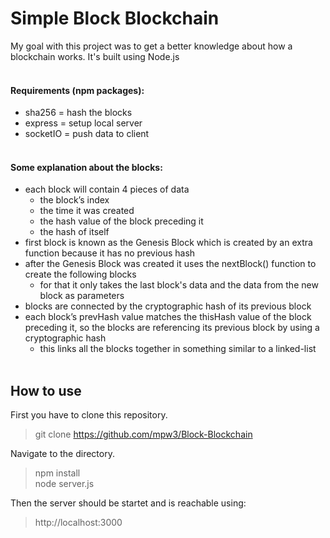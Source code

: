 # Simple Block Blockchain

My goal with this project was to get a better knowledge about how a blockchain works. It's built using Node.js
<br /><br />
#### Requirements (npm packages):
- sha256 = hash the blocks <br />
- express = setup local server <br />
- socketIO = push data to client
<br /><br />
#### Some explanation about the blocks:
- each block will contain 4 pieces of data
    - the block’s index
    - the time it was created
    - the hash value of the block preceding it
    - the hash of itself
- first block is known as the Genesis Block which is created by an extra function because it has no previous hash
- after the Genesis Block was created it uses the nextBlock() function to create the following blocks
    - for that it only takes the last block's data and the data from the new block as parameters
- blocks are connected by the cryptographic hash of its previous block
- each block’s prevHash value matches the thisHash value of the block preceding it, so the blocks are referencing its previous block by using a cryptographic hash
    - this links all the blocks together in something similar to a linked-list
<br /><br />
## How to use

First you have to clone this repository.

> git clone https://github.com/mpw3/Block-Blockchain <br />

Navigate to the directory.

> npm install <br />
> node server.js

Then the server should be startet and is reachable using: <br />
> http://localhost:3000
